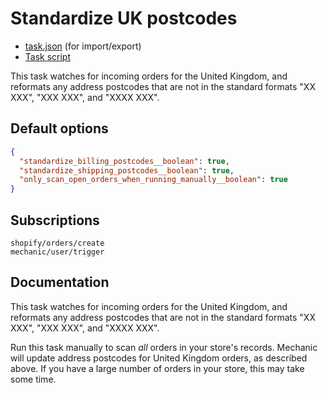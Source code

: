 # Standardize UK postcodes

* [task.json](../../tasks/standardize-uk-shipping-postcodes.json) (for import/export)
* [Task script](./script.liquid)

This task watches for incoming orders for the United Kingdom, and reformats any address postcodes that are not in the standard formats "XX XXX", "XXX XXX", and "XXXX XXX".

## Default options

```json
{
  "standardize_billing_postcodes__boolean": true,
  "standardize_shipping_postcodes__boolean": true,
  "only_scan_open_orders_when_running_manually__boolean": true
}
```

## Subscriptions

```liquid
shopify/orders/create
mechanic/user/trigger
```

## Documentation

This task watches for incoming orders for the United Kingdom, and reformats any address postcodes that are not in the standard formats "XX XXX", "XXX XXX", and "XXXX XXX".

Run this task manually to scan _all_ orders in your store's records. Mechanic will update address postcodes for United Kingdom orders, as described above. If you have a large number of orders in your store, this may take some time.
